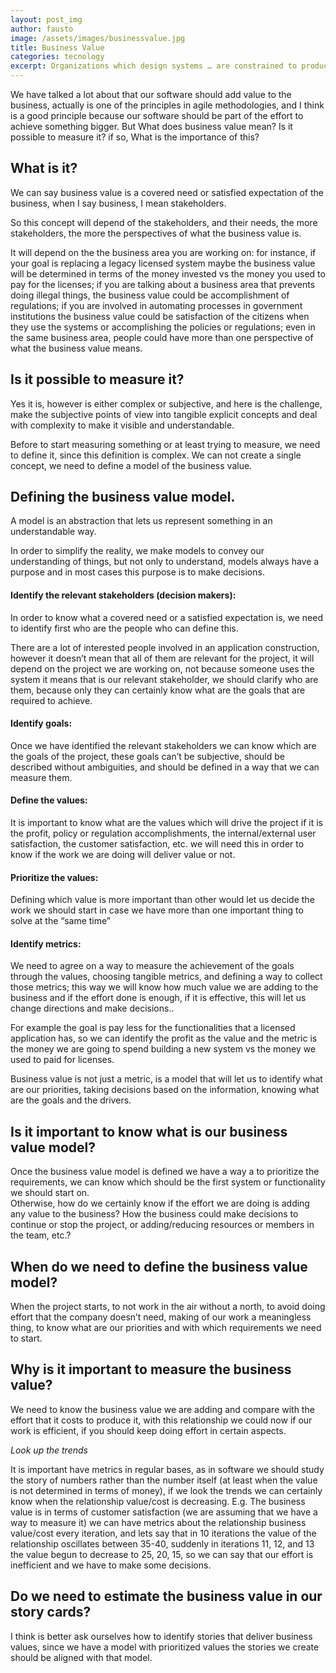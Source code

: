 ```yaml
---
layout: post_img
author: fausto
image: /assets/images/businessvalue.jpg
title: Business Value
categories: tecnology
excerpt: Organizations which design systems … are constrained to produce designs which are copies of the communication structures of these organizations..
---
```


We have talked a lot about that our software should add value to the business, actually is one of the principles in agile methodologies, and I think is a good principle because our software should be part of the effort to achieve something bigger.
But What does business value mean? Is it possible to measure it? if so, What is the importance of this?<br/>

## What is it?<br/>

We can say business value is a covered need or satisfied expectation of the business, when I say business, I mean stakeholders.<br/>

So this concept will depend of the stakeholders, and their needs, the more stakeholders, the more the perspectives of what the business value is.<br/>

It will depend on the the business area you are working on: for instance, if your goal is replacing a legacy licensed system maybe the business value will be determined in terms of the money invested vs the money you used to pay for the licenses; if you are talking about a business area that prevents doing illegal things, the business value could be  accomplishment of regulations; if you are involved in automating processes in government institutions the business value could be  satisfaction of the citizens when they use the systems or accomplishing the policies or regulations; even in the same business area, people could have more than one perspective of what the business value means.<br/>

## Is it possible to measure it?<br/>

Yes it is, however is either complex or subjective, and here is the challenge, make the subjective points of view into tangible explicit concepts and deal with complexity to make it visible and understandable.<br/>

Before to start measuring something or at least trying to measure, we need to define it, since this definition is complex. We can not create a single concept, we need to define a model of the business value.<br/>

## Defining the business value model.<br/>

A model is an abstraction that lets us represent something in an understandable way.<br/>

In order to simplify the reality, we make models to convey our understanding of things, but not only to understand, models always have a purpose and in most cases this purpose is to make decisions.<br/>

#### Identify the relevant stakeholders (decision makers):<br/>

In order to know what a covered need or a satisfied expectation is, we need to identify first who are the people who can define this.<br/>

There are a lot of interested people involved in an application construction, however it doesn’t mean that all of them are relevant for the project, it will depend on the project we are working on, not because someone uses the system it means that is our relevant stakeholder, we should clarify who are them, because only they can certainly know what are the goals that are required to achieve.<br/>

#### Identify goals:<br/>

Once we have identified the relevant stakeholders we can know which are the goals of the project, these goals can’t be subjective, should be described without ambiguities, and should be defined in a way that we can measure them.<br/>

#### Define the values:<br/>

It is important to know what are the values which will drive the project if it is the profit, policy or regulation accomplishments, the internal/external user satisfaction, the customer satisfaction, etc. we will need this in order to know if the work we are doing will deliver value or not.<br/>

#### Prioritize the values:<br/>

Defining which value is more important than other would let us decide the work we should start in case we have more than one important thing to solve at the “same time”<br/>

#### Identify metrics:<br/>

We need to agree on a way to measure the achievement of the goals through the values, choosing tangible metrics, and defining a way to collect those metrics; this way we will know how much value we are adding to the business and if the effort done is enough, if it is effective, this will let us change directions and make decisions..<br/>

For example the goal is pay less for the functionalities that a licensed application has, so we can identify the profit as the value and the metric is the money we are going to spend building a new system vs the money we used to paid for licenses.<br/>

Business value is not just a metric, is a model that will let us to identify what are our priorities, taking decisions based on the information, knowing what are the goals and the drivers.<br/>

## Is it important to know what is our business value model?<br/>
Once the business value model is defined we have a way a to prioritize the requirements, we can know which should be the first system or functionality we should start on.
<br/>
Otherwise, how do we certainly know if the effort we are doing is adding any value to the business? How the business could make decisions to continue or stop the project, or adding/reducing resources or members in the team, etc.?
<br/>

## When do we need to define the business value model?<br/>

When the project starts, to not work in the air without a north, to avoid doing effort that the company doesn’t need, making of our work a meaningless thing, to know what are our priorities and with which requirements we need to start.
<br/>

## Why is it important to measure the business value?<br/>

We need to know the business value we are adding and compare with the effort that it costs to produce it, with this relationship we could now if our work is efficient, if you should keep doing effort in certain aspects.<br/>

*Look up the trends*<br/>

It is important have metrics in regular bases, as in software we should study the story of numbers rather than the number itself (at least when the value is not determined in terms of money), if we look the trends we can certainly know when the relationship value/cost is decreasing. E.g. The business value is in terms of customer satisfaction (we are assuming that we have a way to measure it) we can have metrics about the relationship business value/cost every iteration, and lets say that in 10 iterations the value of the relationship oscillates between 35-40, suddenly in iterations 11, 12, and 13 the value begun to decrease to 25, 20, 15, so we can say that our effort is inefficient and we have to make some decisions.<br/>

## Do we need to estimate the business value in our story cards?<br/>

I think is better ask ourselves how to identify stories that deliver business values, since we have a model with prioritized values the stories we create should be aligned with that model.<br/>
